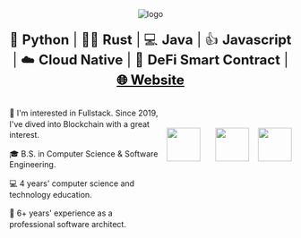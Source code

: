 <div align="center" style="margin-bottom: 20px;">
  <img src="https://github.com/suzukidavid/suzukidavid/blob/master/icons/header_1.png" alt="logo" />
</div>

<div align="center">
  <span style="font-size: 24px; line-height: 1.5;">
    🐍 <b>Python</b> | 👩‍💻 <b>Rust</b> | 💻 <b>Java</b> | 👍 <b>Javascript</b> | ☁️ <b>Cloud Native</b> | 📝 <b>DeFi Smart Contract</b> | <b><a href="https://suzuki-david.netlify.app" style="color: #000;">🌐 Website</a></b>
  </span>
</div>

<br>

<div style="display: flex; align-items: flex-start;">
  <div style="flex: 1; line-height: 1.4;">
    <p>🧐 I'm interested in Fullstack. Since 2019, I've dived into Blockchain with a great interest.</p>
    <p>🎓 B.S. in Computer Science & Software Engineering.</p>
<!--     <p>🌱 Currently learning .</p> -->
    <p>💻 4 years' computer science and technology education.</p>
    <p>🏢 6+ years' experience as a professional software architect.</p>
  </div>
  <p align="center" style="margin-top: 50px;">
<!--     <a href="https://www.linkedin.com/in/suzukidavid" target="_blank" rel="noopener noreferrer"><img src="https://img.icons8.com/fluency/2x/linkedin.png" width="60" /></a> -->
    &nbsp;&nbsp;
    <a href="mailto:smartguru0218@gmail.com" target="_blank" rel="noopener noreferrer"><img src="https://img.icons8.com/fluency/2x/gmail-new.png" width="60" /></a>
    &nbsp;&nbsp;
<!--      <a href="https://linkpage.bio/suzukidavid" target="_blank" rel="noopener noreferrer"><img src="https://github.com/suzukidavid/suzukidavid/blob/master/icons/qr1.png" alt="qr" height="100" /></a> -->
    &nbsp;&nbsp;
    <a href="https://join.skype.com/0RwR0iILIlXk" target="_blank" rel="noopener noreferrer"><img src="https://img.icons8.com/color/2x/skype.png" width="60" /></a>
    &nbsp;&nbsp;
    <a href="https://t.me/dev188007" target="_blank" rel="noopener noreferrer"><img src="https://img.icons8.com/color/2x/telegram-app.png" width="60" /></a>
  </p>
</div>
